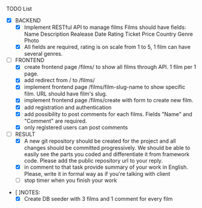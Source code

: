 TODO List

- [x] BACKEND
  - [x] Implement RESTful API to manage films
    Films should have fields:
    Name
    Description
    Realease Date
    Rating
    Ticket Price
    Country
    Genre
    Photo
  - [x] All fields are required, rating is on scale from 1 to 5, 1 film can have several genres.
- [ ] FRONTEND 
  - [x] create frontend page /films/ to show all films through API. 1 film per 1 page. 
  - [x] add redirect from / to /films/
  - [x] implement frontend page /films/film-slug-name to show specific film. URL should have film's slug.
  - [x] implement frontend page /films/create with form to create new film. 
  - [x] add registration and authentication
  - [x] add possibility to post comments for each films. Fields "Name" and "Comment" are required. 
  - [x] only registered users can post comments
- [ ] RESULT
  - [x] A new git repository should be created for the project and all changes should be committed progressively. We should be able to easily see the parts you coded and differentiate it from framework code. Please add the public repository url to your reply.
  - [x] in comment to that task provide summary of your work in English. Please, write it in formal way as if you're talking with client
  - [ ] stop timer when you finish your work
- [ ]NOTES:
  - [x] Create DB seeder with 3 films and 1 comment for every film